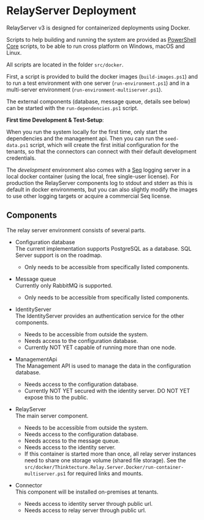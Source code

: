 # RelayServer Deployment

RelayServer v3 is designed for containerized deployments using Docker.

Scripts to help building and running the system are provided as [PowerShell Core](https://github.com/powershell/powershell) scripts, to be
able to run cross platform on Windows, macOS and Linux.

All scripts are located in the folder `src/docker`.

First, a script is provided to build the docker images (`build-images.ps1`) and to run a test environment with one server
(`run-environment.ps1`) and in a multi-server environment (`run-environment-multiserver.ps1`).

The external components (database, message queue, details see below) can be started with the `run-dependencies.ps1` script.

**First time Development & Test-Setup**:

When you run the system locally for the first time, only start the dependencies and the management api. Then you can run the `seed-data.ps1`
script, which will create the first initial configuration for the tenants, so that the connectors can connect with their default development
credentials.

The _development_ environment also comes with a [Seq](https://datalust.co/seq) logging server in a local docker container (using the local,
free single-user license). For production the RelayServer components log to stdout and stderr as this is default in docker environments, but
you can also slightly modify the images to use other logging targets or acquire a commercial Seq license.

## Components

The relay server environment consists of several parts.

- Configuration database  
  The current implementation supports PostgreSQL as a database. SQL Server support is on the roadmap.

  - Only needs to be accessible from specifically listed components.

- Message queue  
  Currently only RabbitMQ is supported.

  - Only needs to be accessible from specifically listed components.

- IdentityServer  
  The IdentityServer provides an authentication service for the other components.

  - Needs to be accessible from outside the system.
  - Needs access to the configuration database.
  - Currently NOT YET capable of running more than one node.

- ManagementApi  
  The Management API is used to manage the data in the configuration database.

  - Needs access to the configuration database.
  - Currently NOT YET secured with the identity server. DO NOT YET expose this to the public.

- RelayServer  
  The main server component.

  - Needs to be accessible from outside the system.
  - Needs access to the configuration database.
  - Needs access to the message queue.
  - Needs access to the identity server.
  - If this container is started more than once, all relay server instances need to share one storage volume (shared file storage). See the
    `src/docker/Thinktecture.Relay.Server.Docker/run-container-multiserver.ps1` for required links and mounts.

- Connector  
  This component will be installed on-premises at tenants.
  - Needs access to identity server through public url.
  - Needs access to relay server through public url.
